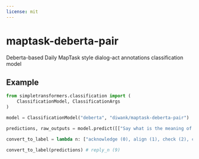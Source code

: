 ```yaml
---
license: mit
---
```


# maptask-deberta-pair
Deberta-based Daily MapTask style dialog-act annotations classification model

## Example

```python
from simpletransformers.classification import (
    ClassificationModel, ClassificationArgs
)

model = ClassificationModel("deberta", "diwank/maptask-deberta-pair")

predictions, raw_outputs = model.predict([["Say what is the meaning of life?", "I dont know"]])

convert_to_label = lambda n: ["acknowledge (0), align (1), check (2), clarify (3), explain (4), instruct (5), query_w (6), query_yn (7), ready (8), reply_n (9), reply_w (10), reply_y (11)".split(', ')[i] for i in n]

convert_to_label(predictions) # reply_n (9)
```